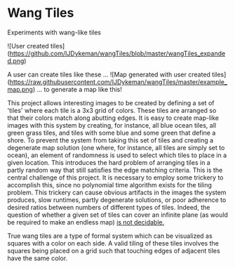# Wang Tiles
Experiments with wang-like tiles

![User created tiles]
(https://github.com/IJDykeman/wangTiles/blob/master/wangTiles_expanded.png)

A user can create tiles like these ...
![Map generated with user created tiles]
(https://raw.githubusercontent.com/IJDykeman/wangTiles/master/example_map.png)
... to generate a map like this!




This project allows interesting images to be created by defining a set of 'tiles' where each tile is a 3x3 grid of colors.  These tiles are arranged so that their colors match along abutting edges.  It is easy to create map-like images with this system by creating, for instance, all blue ocean tiles, all green grass tiles, and tiles with some blue and some green that define a shore.  To prevent the system from taking this set of tiles and creating a degenerate map solution (one where, for instance, all tiles are simply set to ocean), an element of randomness is used to select which tiles to place in a given location.  This introduces the hard problem of arranging tiles in a partly random way that still satisfies the edge matching criteria. This is the central challenge of this project.  It is necessary to employ some trickery to accomplish this, since no polynomial time algorithm exists for the tiling problem.  This trickery can cause obvious artifacts in the images the system produces, slow runtimes, partly degenerate solutions, or poor adherence to desired ratios between numbers of different types of tiles.  Indeed, the question of whether a given set of tiles can cover an infinite plane (as would be required to make an endless map) [is not decidable.](https://en.wikipedia.org/wiki/Wang_tile#Domino_problem)


True wang tiles are a type of formal system which can be visualized as squares with a color on each side.  A valid tiling of these tiles involves the squares being placed on a grid such that touching edges of adjacent tiles have the same color.
